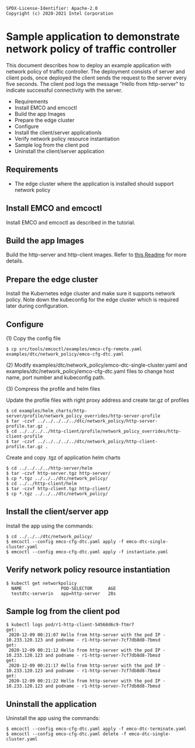 ```text
SPDX-License-Identifier: Apache-2.0
Copyright (c) 2020-2021 Intel Corporation
```
<!-- omit in toc -->
# Sample application to demonstrate network policy of traffic controller 
This document describes how to deploy an example application with network policy of traffic controller. The deployment consists of server and client pods, once deployed the client sends the request to the server every five seconds. The client pod logs the message "Hello from http-server" to indicate successful connectivity with the server. 

- Requirements
- Install EMCO and emcoctl
- Build the app Images
- Prepare the edge cluster
- Configure
- Install the client/server applicationls
- Verify network policy resource instantiation
- Sample log from the client pod
- Uninstall the client/server application

## Requirements
- The edge cluster where the application is installed should support network policy

## Install EMCO and emcoctl
Install EMCO and emcoctl as described in the tutorial.

## Build the app Images
Build the http-server and http-client images. Refer to [this Readme](../../test-apps/README.md) for more details.

## Prepare the edge cluster
Install the Kubernetes edge cluster and make sure it supports network policy. Note down the kubeconfig for the edge cluster which is required later during configuration.

## Configure
(1) Copy the config file
```shell
$ cp src/tools/emcoctl/examples/emco-cfg-remote.yaml examples/dtc/network_policy/emco-cfg-dtc.yaml
```
(2) Modify examples/dtc/network_policy/emco-dtc-single-cluster.yaml and examples/dtc/network_policy/emco-cfg-dtc.yaml files to change host name, port number and kubeconfig path.

(3) Compress the profile and helm files

Update the profile files with right proxy address and create tar.gz of profiles
```shell
$ cd examples/helm_charts/http-server/profile/network_policy_overrides/http-server-profile
$ tar -czvf ../../../../../dtc/network_policy/http-server-profile.tar.gz .
$ cd ../../../../http-client/profile/network_policy_overrides/http-client-profile
$ tar -czvf ../../../../../dtc/network_policy/http-client-profile.tar.gz .
```
Create and copy .tgz of application helm charts
```shell
$ cd ../../../../http-server/helm
$ tar -czvf http-server.tgz http-server/
$ cp *.tgz ../../../dtc/network_policy/
$ cd ../../http-client/helm
$ tar -czvf http-client.tgz http-client/
$ cp *.tgz ../../../dtc/network_policy/
```

## Install the client/server app
Install the app using the commands:
```shell
$ cd ../../../dtc/network_policy/
$ emcoctl --config emco-cfg-dtc.yaml apply -f emco-dtc-single-cluster.yaml
$ emcoctl --config emco-cfg-dtc.yaml apply -f instantiate.yaml
```

## Verify network policy resource instantiation
```shell
$ kubectl get networkpolicy
  NAME               POD-SELECTOR      AGE
  testdtc-serverin   app=http-server   28s
```

## Sample log from the client pod

```shell
$ kubectl logs pod/r1-http-client-54568d6c9-ftmr7
get:
 2020-12-09 00:21:07 Hello from http-server with the pod IP - 10.233.120.123 and podname - r1-http-server-7cf7db8d8-7bmsd
get:
 2020-12-09 00:21:12 Hello from http-server with the pod IP - 10.233.120.123 and podname - r1-http-server-7cf7db8d8-7bmsd
get:
 2020-12-09 00:21:17 Hello from http-server with the pod IP - 10.233.120.123 and podname - r1-http-server-7cf7db8d8-7bmsd
get:
 2020-12-09 00:21:22 Hello from http-server with the pod IP - 10.233.120.123 and podname - r1-http-server-7cf7db8d8-7bmsd 
```

## Uninstall the application
Uninstall the app using the commands:
```shell
$ emcoctl --config emco-cfg-dtc.yaml apply -f emco-dtc-terminate.yaml
$ emcoctl --config emco-cfg-dtc.yaml delete -f emco-dtc-single-cluster.yaml
```
